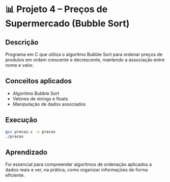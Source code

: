 # 📊 Projeto 4 – Preços de Supermercado (Bubble Sort)

## Descrição
Programa em C que utiliza o algoritmo Bubble Sort para ordenar preços de produtos em ordem crescente e decrescente, mantendo a associação entre nome e valor.

## Conceitos aplicados
- Algoritmo Bubble Sort
- Vetores de strings e floats
- Manipulação de dados associados

## Execução
```bash
gcc precos.c -o precos
./precos
```

## Aprendizado
Foi essencial para compreender algoritmos de ordenação aplicados a dados reais e ver, na prática, como organizar informações de forma eficiente.
